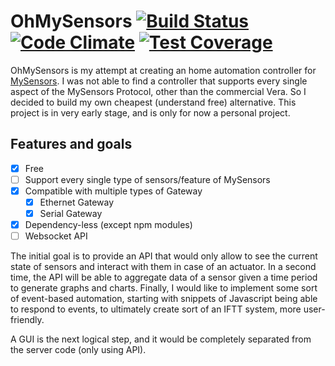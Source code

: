 # OhMySensors [![Build Status](https://travis-ci.org/marvinroger/OhMySensors.svg)](https://travis-ci.org/marvinroger/OhMySensors) [![Code Climate](https://codeclimate.com/github/marvinroger/OhMySensors/badges/gpa.svg)](https://codeclimate.com/github/marvinroger/OhMySensors) [![Test Coverage](https://codeclimate.com/github/marvinroger/OhMySensors/badges/coverage.svg)](https://codeclimate.com/github/marvinroger/OhMySensors/coverage)

OhMySensors is my attempt at creating an home automation controller for [MySensors](http://www.mysensors.org/). I was not able to find a controller that supports every single aspect of the MySensors Protocol, other than the commercial Vera. So I decided to build my own cheapest (understand free) alternative. This project is in very early stage, and is only for now a personal project.

## Features and goals

- [x] Free
- [ ] Support every single type of sensors/feature of MySensors
- [x] Compatible with multiple types of Gateway
  - [x] Ethernet Gateway
  - [x] Serial Gateway
- [x] Dependency-less (except npm modules)
- [ ] Websocket API

The initial goal is to provide an API that would only allow to see the current state of sensors and interact with them in case of an actuator. In a second time, the API will be able to aggregate data of a sensor given a time period to generate graphs and charts. Finally, I would like to implement some sort of event-based automation, starting with snippets of Javascript being able to respond to events, to ultimately create sort of an IFTT system, more user-friendly.

A GUI is the next logical step, and it would be completely separated from the server code (only using API).
